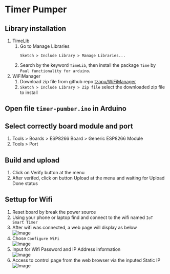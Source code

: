 # Timer Pumper

## Library installation

1. TimeLib
    1. Go to Manage Libraries
        ```
        Sketch > Include Library > Manage Libraries... 
        ```
    1. Search by the keyword `TimeLib`, then install the package `Time` by `Paul functionality for arduino`.
1. WiFiManager
    1. Download zip file from github repo [tzapu/WiFiManager](https://github.com/tzapu/WiFiManager)
    1. `Sketch > Include Library > Zip file` select the downloaded zip file to install

## Open file `timer-pumber.ino` in Arduino

## Select correctly board module and port

1. Tools > Boards > ESP8266 Board > Generic ESP8266 Module
2. Tools > Port

## Build and upload

1. Click on Verify button at the menu
2. After verifed, click on button Upload at the menu and waiting for Upload Done status

## Settup for Wifi

1. Reset board by break the power source
2. Using your phone or laptop find and connect to the wifi named `IoT Smart Timer`
3. After wifi was connected, a web page will display as below  
![Image](./asset/initial.PNG)
4. Chose `Configure WiFi`  
![Image](./asset/select_wifi.PNG)
5. Input for Wifi Password and IP Address information  
![Image](./asset/config_ip.PNG)
6. Access to control page from the web browser via the inputed Static IP  
![Image](./asset/connect_controller.PNG)
